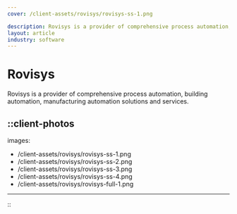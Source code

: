 ```yaml
---
cover: /client-assets/rovisys/rovisys-ss-1.png

description: Rovisys is a provider of comprehensive process automation, building automation, manufacturing automation solutions and services.
layout: article
industry: software
---
```


# Rovisys

Rovisys is a provider of comprehensive process automation, building automation, manufacturing automation solutions and services.

::client-photos
---
images:
  - /client-assets/rovisys/rovisys-ss-1.png
  - /client-assets/rovisys/rovisys-ss-2.png
  - /client-assets/rovisys/rovisys-ss-3.png
  - /client-assets/rovisys/rovisys-ss-4.png
  - /client-assets/rovisys/rovisys-full-1.png
---
::